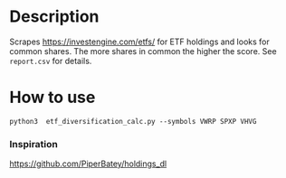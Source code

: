 # Description

Scrapes https://investengine.com/etfs/ for ETF holdings and looks for common shares. 
The more shares in common the higher the score. See `report.csv` for details.              

# How to use

`python3  etf_diversification_calc.py --symbols VWRP SPXP VHVG`

### Inspiration
https://github.com/PiperBatey/holdings_dl